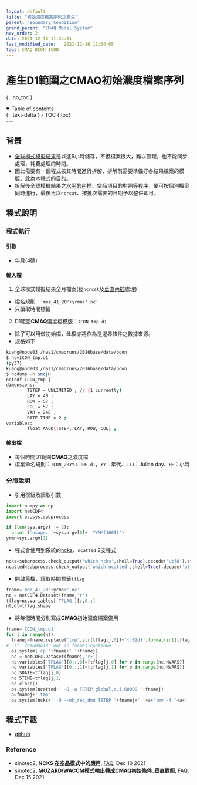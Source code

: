 ```yaml
---
layout: default
title: "初始濃度檔案序列之產生"
parent: "Boundary Condition"
grand_parent: "CMAQ Model System"
nav_order: 2
date: 2021-12-16 11:34:01
last_modified_date:   2021-12-16 11:34:05
tags: CMAQ BCON ICON
---
```


# 產生D1範圍之**CMAQ**初始濃度檔案序列
{: .no_toc }

<details open markdown="block">
  <summary>
    Table of contents
  </summary>
  {: .text-delta }
- TOC
{:toc}
</details>
---

## 背景
- [全球模式模擬結果](https://sinotec2.github.io/Focus-on-Air-Quality/AQana/GAQuality)是以逐6小時儲存，不但檔案很大，難以管理，也不能同步處理，耗費處理的時間。
- 因此需要有一個程式按其時間進行拆解，拆解前需要準備好各結果檔案的模版。此為本程式的目的。
- 拆解後全球模擬結果之[水平的內插](https://sinotec2.github.io/Focus-on-Air-Quality/GridModels/BCON/moz2cmaqH/)、空品項目的對照等程序，便可按個別檔案同時進行，最後再以`ncrcat`、按批次需要的日期予以整併即可。

## 程式說明

### 程式執行

#### 引數
- 年月(4碼)

#### 輸入檔
1. 全球模式模擬結果全月檔案(經`ncrcat`及[垂直內插](https://sinotec2.github.io/Focus-on-Air-Quality/GridModels/BCON/moz2cmaqV/)處理)
 - 檔名規則：`'moz_41_20'+yrmn+'.nc'`
 - 只讀取時間標籤
2. D1範圍**CMAQ**濃度檔模版：`ICON_tmp.d1`
  - 除了可以用做初始檔，此檔亦將作為是邊界條件之數據來源。
  - 規格如下

```bash
kuang@node03 /nas1/cmaqruns/2016base/data/bcon
$ nc=ICON_tmp.d1
(py37)
kuang@node03 /nas1/cmaqruns/2016base/data/bcon
$ ncdump -h $nc|H
netcdf ICON_tmp {
dimensions:
        TSTEP = UNLIMITED ; // (1 currently)
        LAY = 40 ;
        ROW = 57 ;
        COL = 57 ;
        VAR = 248 ;
        DATE-TIME = 2 ;
variables:
        float AACD(TSTEP, LAY, ROW, COL) ;
```

#### 輸出檔
- 每個時間D1範圍**CMAQ**之濃度檔
- 檔案命名規則：`ICON_20YYJJJHH.d1`，`YY`：年代、`JJJ`：Julian day、`HH`：小時

### 分段說明
- 引用模組及讀取引數

```python
import numpy as np
import netCDF4
import os,sys,subprocess

if (len(sys.argv) != 2):
  print ('usage: '+sys.argv[0]+' YYMM(1601)')
yrmn=sys.argv[1]
```
- 程式會使用到系統的[ncks](https://sinotec2.github.io/Focus-on-Air-Quality/utilities/netCDF/ncks/)、`ncatted` 2支程式

```python
ncks=subprocess.check_output('which ncks',shell=True).decode('utf8').strip('\n')
ncatted=subprocess.check_output('which ncatted',shell=True).decode('utf8').strip('\n')
```
- 開啟舊檔，讀取時間標籤`tflag`

```python
fname='moz_41_20'+yrmn+'.nc'
nc = netCDF4.Dataset(fname,'r')
tflag=nc.variables['TFLAG'][:,0,:]
nt,dt=tflag.shape
```
- 將每個時間分別寫成**CMAQ**初始濃度檔案備用

```python
fname='ICON_tmp.d1'
for j in range(nt):
  fnamej=fname.replace('tmp',str(tflag[j,0])+'{:02d}'.format(int(tflag[j,1]/10000)))
#  if '201600418' not in fnamej:continue
  os.system('cp '+fname+' '+fnamej) 
  nc = netCDF4.Dataset(fnamej,'r+')
  nc.variables['TFLAG'][0,:,0]=[tflag[j,0] for v in range(nc.NVARS)]
  nc.variables['TFLAG'][0,:,1]=[tflag[j,1] for v in range(nc.NVARS)]
  nc.SDATE=tflag[j,0]
  nc.STIME=tflag[j,1]
  nc.close()
  os.system(ncatted+' -O -a TSTEP,global,o,i,60000 '+fnamej)
  a=fnamej+'.tmp'
  os.system(ncks+' -O --mk_rec_dmn TSTEP '+fnamej+' '+a+';mv -f '+a+' '+fnamej)
```

## 程式下載
- [github](https://github.com/sinotec2/cmaq_relatives/blob/master/bcon/gen_templateD1.py)

### Reference
- sinotec2, **NCKS 在空品模式中的應用**, [FAQ](https://sinotec2.github.io/Focus-on-Air-Quality/utilities/netCDF/ncks/), Dec 10 2021
- sinotec2, **MOZARD/WACCM模式輸出轉成CMAQ初始條件_垂直對照**, [FAQ](https://sinotec2.github.io/Focus-on-Air-Quality/GridModels/BCON/moz2cmaqV/), Dec 15 2021